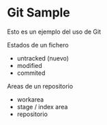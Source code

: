 # Git Sample

Esto es un ejemplo del uso de Git

Estados de un fichero

 - untracked (nuevo)
 - modified 
 - commited


 Areas de un repositorio

 - workarea
 - stage / index area
 - repositorio